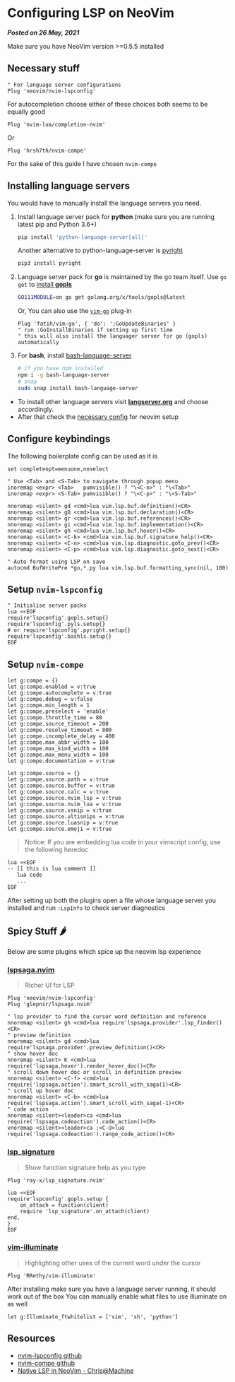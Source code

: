 # Configuring LSP on NeoVim
**_Posted on 26 May, 2021_** 

Make sure you have NeoVim version >=0.5.5 installed

## Necessary stuff

```vim
" For language server configurations
Plug 'neovim/nvim-lspconfig'
```

For autocompletion choose either of these choices both seems to be equally good

```vim
Plug 'nvim-lua/completion-nvim'
```
Or

```vim
Plug 'hrsh7th/nvim-compe'
```

For the sake of this guide I have chosen `nvim-compe`

## Installing language servers

You would have to manually install the language servers you need.

1. Install language server pack for **python** (make sure you are running latest pip and Python 3.6+)
   ```bash
   pip install 'python-language-server[all]'
   ```

   Another alternative to python-language-server is [pyright](https://github.com/microsoft/pyright)
   ```bash
   pip3 install pyright
   ```

2. Language server pack for **go** is maintained by the go team itself. Use `go get` to [install **gopls**](https://github.com/golang/tools/blob/master/gopls/README.md#installation)
   ```bash
   GO111MODULE=on go get golang.org/x/tools/gopls@latest
   ```

   Or, You can also use the [`vim-go`](https://github.com/fatih/vim-go) plug-in
   ```vim
   Plug 'fatih/vim-go', { 'do': ':GoUpdateBinaries' }
   " run :GoInstallBinaries if setting up first time
   " this will also install the languager server for go (gopls) automatically
   ```

3. For **bash**, install [bash-language-server](https://github.com/bash-lsp/bash-language-server)
   ```bash
   # if you have npm installed
   npm i -g bash-language-server
   # snap
   sudo snap install bash-language-server
   ```

- To install other language servers visit [**langserver.org**](https://langserver.org/) and choose accordingly.
- After that check the [necessary config](https://github.com/neovim/nvim-lspconfig/blob/master/CONFIG.md) for neovim setup

## Configure keybindings

The following boilerplate config can be used as it is

```vim
set completeopt=menuone,noselect

" Use <Tab> and <S-Tab> to navigate through popup menu
inoremap <expr> <Tab>   pumvisible() ? "\<C-n>" : "\<Tab>"
inoremap <expr> <S-Tab> pumvisible() ? "\<C-p>" : "\<S-Tab>"

nnoremap <silent> gd <cmd>lua vim.lsp.buf.definition()<CR>
nnoremap <silent> gD <cmd>lua vim.lsp.buf.declaration()<CR>
nnoremap <silent> gr <cmd>lua vim.lsp.buf.references()<CR>
nnoremap <silent> gi <cmd>lua vim.lsp.buf.implementation()<CR>
nnoremap <silent> gh <cmd>lua vim.lsp.buf.hover()<CR>
nnoremap <silent> <C-k> <cmd>lua vim.lsp.buf.signature_help()<CR>
nnoremap <silent> <C-n> <cmd>lua vim.lsp.diagnostic.goto_prev()<CR>
nnoremap <silent> <C-p> <cmd>lua vim.lsp.diagnostic.goto_next()<CR>

" Auto format using LSP on save
autocmd BufWritePre *go,*.py lua vim.lsp.buf.formatting_sync(nil, 100)
```

## Setup `nvim-lspconfig`

```vim
" Initialise server packs
lua <<EOF
require'lspconfig'.gopls.setup{}
require'lspconfig'.pyls.setup{}
# or require'lspconfig'.pyright.setup{}
require'lspconfig'.bashls.setup{}
EOF
```

## Setup `nvim-compe`

```vim
let g:compe = {}
let g:compe.enabled = v:true
let g:compe.autocomplete = v:true
let g:compe.debug = v:false
let g:compe.min_length = 1
let g:compe.preselect = 'enable'
let g:compe.throttle_time = 80
let g:compe.source_timeout = 200
let g:compe.resolve_timeout = 800
let g:compe.incomplete_delay = 400
let g:compe.max_abbr_width = 100
let g:compe.max_kind_width = 100
let g:compe.max_menu_width = 100
let g:compe.documentation = v:true

let g:compe.source = {}
let g:compe.source.path = v:true
let g:compe.source.buffer = v:true
let g:compe.source.calc = v:true
let g:compe.source.nvim_lsp = v:true
let g:compe.source.nvim_lua = v:true
let g:compe.source.vsnip = v:true
let g:compe.source.ultisnips = v:true
let g:compe.source.luasnip = v:true
let g:compe.source.emoji = v:true

```

> Notice: If you are embedding lua code in your vimscript config, use the following heredoc

```
lua <<EOF
-- [[ this is lua comment ]]
   lua code
   ...
EOF
```

After setting up both the plugins open a file whose language server you installed and run `:LspInfo` to check server diagnostics

## Spicy Stuff 🌶️

Below are some plugins which spice up the neovim lsp experience

### [lspsaga.nvim](https://github.com/glepnir/lspsaga.nvim)

> Richer UI for LSP

```vim
Plug 'neovim/nvim-lspconfig'
Plug 'glepnir/lspsaga.nvim'
```

```vim
" lsp provider to find the cursor word definition and reference
nnoremap <silent> gh <cmd>lua require'lspsaga.provider'.lsp_finder()<CR>
" preview definition
nnoremap <silent> gd <cmd>lua require'lspsaga.provider'.preview_definition()<CR>
" show hover doc
nnoremap <silent> K <cmd>lua require('lspsaga.hover').render_hover_doc()<CR>
" scroll down hover doc or scroll in definition preview
nnoremap <silent> <C-f> <cmd>lua require('lspsaga.action').smart_scroll_with_saga(1)<CR>
" scroll up hover doc
nnoremap <silent> <C-b> <cmd>lua require('lspsaga.action').smart_scroll_with_saga(-1)<CR>
" code action
nnoremap <silent><leader>ca <cmd>lua require('lspsaga.codeaction').code_action()<CR>
vnoremap <silent><leader>ca :<C-U>lua require('lspsaga.codeaction').range_code_action()<CR>
```

### [lsp_signature](https://github.com/ray-x/lsp_signature.nvim)

> Show function signature help as you type

```vim
Plug 'ray-x/lsp_signature.nvim'
```

```vim
lua <<EOF
require'lspconfig'.gopls.setup {
    on_attach = function(client)
    require 'lsp_signature'.on_attach(client)
end,
}
EOF
```

### [vim-illuminate](https://github.com/RRethy/vim-illuminate)

> Highlighting other uses of the current word under the cursor

```vim
Plug 'RRethy/vim-illuminate'
```

After installing make sure you have a language server running, it should work out of the box
You can manually enable what files to use illuminate on as well

```vim
let g:Illuminate_ftwhitelist = ['vim', 'sh', 'python']
```


## Resources
- [nvim-lspconfig github](https://github.com/neovim/nvim-lspconfig)
- [nvim-compe github](https://github.com/hrsh7th/nvim-compe)
- [Native LSP in NeoVim - Chris@Machine](https://www.chrisatmachine.com/Neovim/27-native-lsp/)
